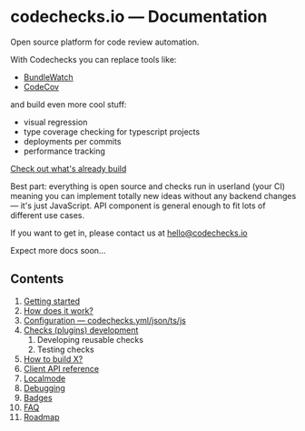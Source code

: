 # codechecks.io — Documentation

Open source platform for code review automation.

With Codechecks you can replace tools like:

- [BundleWatch](https://bundlewatch.io/#/)
- [CodeCov](https://codecov.io/)

and build even more cool stuff:

- visual regression
- type coverage checking for typescript projects
- deployments per commits
- performance tracking

[Check out what's already build](https://github.com/codechecks)

Best part: everything is open source and checks run in userland (your CI) meaning you can implement
totally new ideas without any backend changes — it's just JavaScript. API component is general
enough to fit lots of different use cases.

If you want to get in, please contact us at hello@codechecks.io

Expect more docs soon...

## Contents

1. [Getting started](getting-started.md)
1. [How does it work?](how-does-it-work.md)
1. [Configuration — codechecks.yml/json/ts/js](configuration.md)
1. [Checks (plugins) development](developing-checks.md)
   1. Developing reusable checks
   1. Testing checks
1. [How to build X?](how-to-build-X.md)
1. [Client API reference](client-api.md)
1. [Localmode](localmode.md)
1. [Debugging](debugging.md)
1. [Badges](badges.md)
1. [FAQ](faq.md)
1. [Roadmap](roadmap.md)
